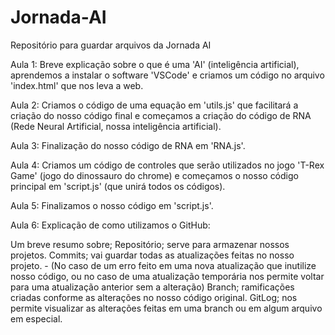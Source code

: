 # Jornada-AI
Repositório para guardar arquivos da Jornada AI

Aula 1: Breve explicação sobre o que é uma 'AI' (inteligência artificial), aprendemos a instalar o software 'VSCode' e criamos um código no arquivo 'index.html' que nos leva a web.

Aula 2: Criamos o código de uma equação em 'utils.js' que facilitará a criação do nosso código final e começamos a criação do código de RNA (Rede Neural Artificial, nossa inteligência artificial).

Aula 3: Finalização do nosso código de RNA em 'RNA.js'.

Aula 4: Criamos um código de controles que serão utilizados no jogo 'T-Rex Game' (jogo do dinossauro do chrome) e começamos o nosso código principal em 'script.js' (que unirá todos os códigos).

Aula 5: Finalizamos o nosso código em 'script.js'.

Aula 6: Explicação de como utilizamos o GitHub:

  Um breve resumo sobre;
    Repositório; serve para armazenar nossos projetos.
    Commits; vai guardar todas as atualizações feitas no nosso projeto.
      - (No caso de um erro feito em uma nova atualização que inutilize nosso código, ou no caso de uma atualização temporária nos permite voltar para uma atualização anterior sem a alteração)
    Branch; ramificações criadas conforme as alterações no nosso código original.
    GitLog; nos permite visualizar as alterações feitas em uma branch ou em algum arquivo em especial.
